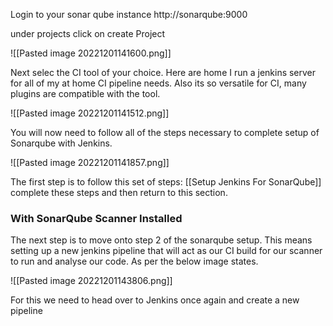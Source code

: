 
Login to your sonar qube instance http://sonarqube:9000

under projects click on create Project

![[Pasted image 20221201141600.png]]

Next selec the CI tool of your choice. Here are home I run a jenkins server for all of my at home CI pipeline needs. Also its so versatile for CI, many plugins are compatible with the tool.

![[Pasted image 20221201141512.png]]

You will now need to follow all of the steps necessary to complete setup of Sonarqube with Jenkins.

![[Pasted image 20221201141857.png]]

The first step is to follow this set of steps: [[Setup Jenkins For SonarQube]] complete these steps and then return to this section.

### With SonarQube Scanner Installed

The next step is to move onto step 2 of the sonarqube setup. This means setting up a new jenkins pipeline that will act as our CI build for our scanner to run and analyse our code. As per the below image states.

![[Pasted image 20221201143806.png]]

For this we need to head over to Jenkins once again and create a new pipeline





